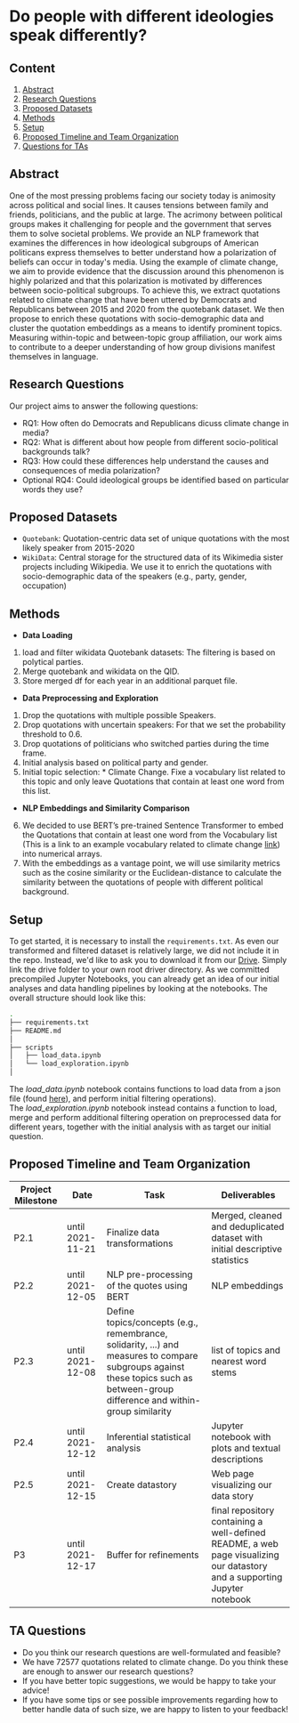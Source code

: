 # Do people with different ideologies speak differently? 
## Content
1. [Abstract](#Abstract)
2. [Research Questions](#Research-Questions)
3. [Proposed Datasets](#Proposed-Datasets)
4. [Methods](#Methods)
5. [Setup](#Setup)
6. [Proposed Timeline and Team Organization](#Proposed-Timeline-and-Team-Organization)
8. [Questions for TAs](#Questions-for-TAs)
## Abstract
One of the most pressing problems facing our society today is animosity across political and social lines. It causes tensions between family and friends, politicians, and the public at large. The acrimony between political groups makes it challenging for people and the government that serves them to solve societal problems. We provide an NLP framework that examines the differences in how ideological subgroups of American politicans express themselves to better understand how a polarization of beliefs can occur in today's media. Using the example of climate change, we aim to provide evidence that the discussion around this phenomenon is highly polarized and that this polarization is motivated by differences between socio-political subgroups. To achieve this, we extract quotations related to climate change that have been uttered by Democrats and Republicans between 2015 and 2020 from the quotebank dataset. We then propose to enrich these quotations with socio-demographic data and cluster the quotation embeddings as a means to identify prominent topics. Measuring within-topic and between-topic group affiliation, our work aims to contribute to a deeper understanding of how group divisions manifest themselves in language.
## Research Questions
Our project aims to answer the following questions:
* RQ1: How often do Democrats and Republicans dicuss climate change in media?
* RQ2: What is different about how people from different socio-political backgrounds talk?
* RQ3: How could these differences help understand the causes and consequences of media polarization?
* Optional RQ4: Could ideological groups be identified based on particular words they use?
## Proposed Datasets
* `Quotebank`:  Quotation-centric data set of unique quotations with the most likely speaker from 2015-2020
* `WikiData`: Central storage for the structured data of its Wikimedia sister projects including Wikipedia. We use it to enrich the quotations with socio-demographic data of the speakers (e.g., party, gender, occupation)
## Methods
* **Data Loading**
1. load and filter wikidata Quotebank datasets: The filtering is based on polytical parties.
2. Merge quotebank and wikidata on the QID.
3. Store merged df for each year in an additional parquet file.
* **Data Preprocessing and Exploration**
1. Drop the quotations with multiple possible Speakers.
2. Drop  quotations with uncertain speakers: For that we set the probability threshold to 0.6.
3. Drop quotations of politicians who switched parties during the time frame.
4. Initial analysis based on political party and gender. 
5. Initial topic selection: * Climate Change. Fixe a vocabulary list related to this topic and only leave Quotations that contain at least one word from this list.
* **NLP Embeddings and Similarity Comparison** 
6. We decided to use BERT’s pre-trained Sentence Transformer to embed the Quotations that contain at least one word from the Vocabulary list (This is a link to an example vocabulary related to climate change [link](https://www.health.state.mn.us/communities/environment/climate/docs/film/vocab_list.pdf)) into numerical arrays. 
7. With the embeddings as a vantage point, we will use similarity metrics such as the cosine similarity or the Euclidean-distance to calculate the similarity between the quotations of people with different political background.
## Setup
To get started, it is necessary to install the `requirements.txt`.
As even our transformed and filtered dataset is relatively large, we did not include it in the repo. Instead, we'd like to ask you to download it from our [Drive](https://drive.google.com/drive/folders/1GcNp2lkck9E2atJnqw2CAvofDEi9H4s5?usp=sharing).
Simply link the drive folder to your own root driver directory. As we committed precompiled Jupyter Notebooks, you can already get an idea of our initial analyses and data handling pipelines by looking at the notebooks.
The overall structure should look like this:

```bash
.
├── requirements.txt
├── README.md
│ 
├── scripts
│   ├── load_data.ipynb
│   └── load_exploration.ipynb
│ 
```
The *load_data.ipynb* notebook contains functions to load data from a json file (found [here](https://drive.google.com/drive/folders/1R-GVIdxU3jkQb5zU0uG9044Vynh9nYR1?usp=sharing)), and perform initial filtering operations).<br>
The *load_exploration.ipynb* notebook instead contains a function to load, merge and perform additional filtering operation on preprocessed data for different years, together with the initial analysis with as target our initial question.
## Proposed Timeline and Team Organization

| Project Milestone     | Date                   | Task                          | Deliverables |
|-----------------------|------------------------|-------------------------------|--------------|
| P2.1                  | until 2021-11-21       | Finalize data transformations | Merged, cleaned and deduplicated dataset with initial descriptive statistics |
| P2.2                  | until 2021-12-05       | NLP pre-processing of the quotes using BERT | NLP embeddings|
| P2.3                  | until 2021-12-08       | Define topics/concepts (e.g., remembrance, solidarity, ...) and measures to compare subgroups against these topics such as between-group difference and within-group similarity   | list of topics and nearest word stems |
| P2.4                  | until 2021-12-12       | Inferential statistical analysis | Jupyter notebook with plots and textual descriptions|
| P2.5                  | until 2021-12-15       | Create datastory | Web page visualizing our data story|
| P3                    | until 2021-12-17       | Buffer for refinements | final repository containing a well-defined README, a web page visualizing our datastory and a supporting Jupyter notebook   |

## TA Questions
* Do you think our research questions are well-formulated and feasible?
* We have 72577 quotations related to climate change. Do you think these are enough to answer our research questions? 
* If you have better topic suggestions, we would be happy to take your advice!
* If you have some tips or see possible improvements regarding how to better handle data of such size, we are happy to listen to your feedback!


